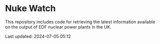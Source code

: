 # Nuke Watch

This repository includes code for retrieving the latest information available on the output of EDF nuclear power plants in the UK.

Last updated: 2024-07-05 05:12